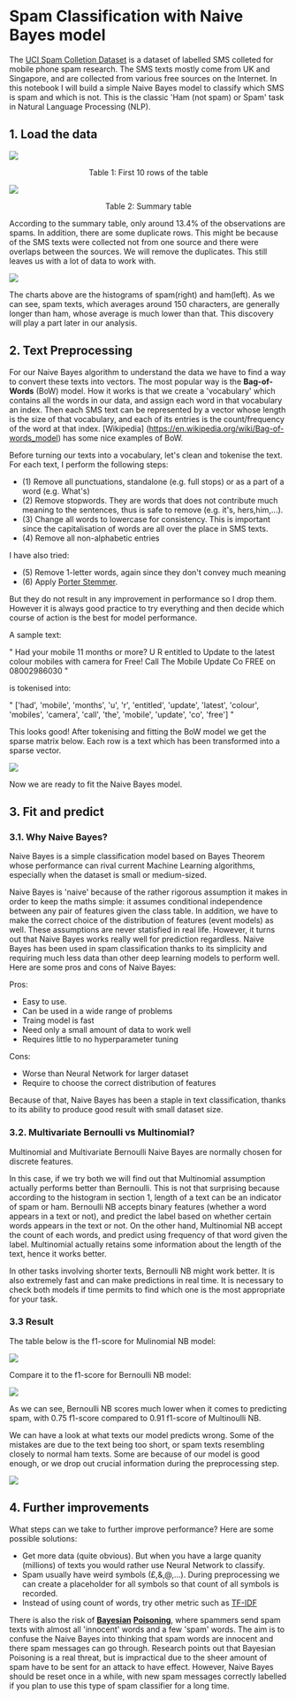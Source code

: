 # Spam Classification with Naive Bayes model

The [UCI Spam Colletion Dataset](https://archive.ics.uci.edu/ml/datasets/SMS+Spam+Collection) is a dataset of labelled SMS colleted for mobile phone spam research. The SMS texts mostly come from UK and Singapore, and are collected from various free sources on the Internet. In this notebook I will build a simple Naive Bayes model to classify which SMS is spam and which is not. This is the classic 'Ham (not spam) or Spam' task in Natural Language Processing (NLP).

## 1. Load the data
![](figures/table_1.png)
<p align="center"> 
  Table 1: First 10 rows of the table 
</p>

![](figures/table_2.png)
<p align="center"> 
  Table 2: Summary table
</p>

According to the summary table, only around 13.4% of the observations are spams. In addition, there are some duplicate rows. This might be because of the SMS texts were collected not from one source and there were overlaps between the sources. We will remove the duplicates. This still leaves us with a lot of data to work with.

![](figures/hist_1.png)

The charts above are the histograms of spam(right) and ham(left). As we can see, spam texts, which averages around 150 characters, are generally longer than ham, whose average is much lower than that. This discovery will play a part later in our analysis.

## 2. Text Preprocessing

For our Naive Bayes algorithm to understand the data we have to find a way to convert these texts into vectors. The most popular way is the **Bag-of-Words** (BoW) model. How it works is that we create a 'vocabulary' which contains all the words in our data, and assign each word in that vocabulary an index. Then each SMS text can be represented by a vector whose length is the size of that vocabulary, and each of its entries is the count/frequency of the word at that index. [Wikipedia] (https://en.wikipedia.org/wiki/Bag-of-words_model) has some nice examples of BoW.

Before turning our texts into a vocabulary, let's clean and tokenise the text. For each text, I perform the following steps:
- (1) Remove all punctuations, standalone (e.g. full stops) or as a part of a word (e.g. What's)
- (2) Remove stopwords. They are words that does not contribute much meaning to the sentences, thus is safe to remove (e.g. it's, hers,him,...).
- (3) Change all words to lowercase for consistency. This is important since the capitalisation of words are all over the place in SMS texts.
- (4) Remove all non-alphabetic entries 

I have also tried:
- (5) Remove 1-letter words, again since they don't convey much meaning
- (6) Apply [Porter Stemmer](https://tartarus.org/martin/PorterStemmer/).

But they do not result in any improvement in performance so I drop them. However it is always good practice to try everything and then decide which course of action is the best for model performance.

A sample text:

" Had your mobile 11 months or more? U R entitled to Update to the latest colour mobiles with camera for Free! Call The Mobile Update Co FREE on 08002986030 " 

is tokenised into:

" ['had', 'mobile', 'months', 'u', 'r', 'entitled', 'update', 'latest', 'colour', 'mobiles', 'camera', 'call', 'the', 'mobile', 'update', 'co', 'free'] "

This looks good! After tokenising and fitting the BoW model we get the sparse matrix below. Each row is a text which has been transformed into a sparse vector.

![](figures/ans_1.png)

Now we are ready to fit the Naive Bayes model.

## 3. Fit and predict

### 3.1. Why Naive Bayes? 

Naive Bayes is a simple classification model based on Bayes Theorem whose performance can rival current Machine Learning algorithms, especially when the dataset is small or medium-sized. 

Naive Bayes is 'naive' because of the rather rigorous assumption it makes in order to keep the maths simple: it assumes conditional independence between any pair of features given the class table. In addition, we have to make the correct choice of the distribution of features (event models) as well. These assumptions are never statisfied in real life. However, it turns out that Naive Bayes works really well for prediction regardless. Naive Bayes has been used in spam classification thanks to its simplicity and requiring much less data than other deep learning models to perform well. Here are some pros and cons of Naive Bayes:

Pros:
- Easy to use.
- Can be used in a wide range of problems
- Traing model is fast
- Need only a small amount of data to work well
- Requires little to no hyperparameter tuning

Cons:
- Worse than Neural Network for larger dataset
- Require to choose the correct distribution of features

Because of that, Naive Bayes has been a staple in text classification, thanks to its ability to produce good result with small dataset size.

### 3.2. Multivariate Bernoulli vs Multinomial?

Multinomial and Multivariate Bernoulli Naive Bayes are normally chosen for discrete features. 

In this case, if we try both we will find out that Multinomial assumption actually performs better than Bernoulli. This is not that surprising because according to the histogram in section 1, length of a text can be an indicator of spam or ham. Bernoulli NB accepts binary features (whether a word appears in a text or not), and predict the label based on whether certain words appears in the text or not. On the other hand, Multinomial NB accept the count of each words, and predict using frequency of that word given the label. Multinomial actually retains some information about the length of the text, hence it works better. 

In other tasks involving shorter texts, Bernoulli NB might work better. It is also extremely fast and can make predictions in real time. It is necessary to check both models if time permits to find which one is the most appropriate for your task.

### 3.3 Result

The table below is the f1-score for Mulinomial NB model:

![](figures/table_3.png)

Compare it to the f1-score for Bernoulli NB model:

![](figures/table_4.png)

As we can see, Bernoulli NB scores much lower when it comes to predicting spam, with 0.75 f1-score compared to 0.91 f1-score of Multinoulli NB. 

We can have a look at what texts our model predicts wrong. Some of the mistakes are due to the text being too short, or spam texts resembling closely to normal ham texts. Some are because of our model is good enough, or we drop out crucial information during the preprocessing step.

![](figures/table_6.png)

## 4. Further improvements

What steps can we take to further improve performance? Here are some possible solutions:
- Get more data (quite obvious). But when you have a large quanity (millions) of texts you would rather use Neural Network to classify.
- Spam usually have weird symbols (£,&,@,...). During preprocessing we can create a placeholder for all symbols so that count of all symbols is recorded.
- Instead of using count of words, try other metric such as [TF-IDF](https://en.wikipedia.org/wiki/Tf%E2%80%93idf)

There is also the risk of [**Bayesian**](https://en.wikipedia.org/wiki/Bayesian_poisoning) [**Poisoning**](https://security.stackexchange.com/questions/12589/what-is-the-point-of-gibberish-spam/12592#12592), where spammers send spam texts with almost all 'innocent' words and a few 'spam' words. The aim is to confuse the Naive Bayes into thinking that spam words are innocent and there spam messages can go through. Research points out that Bayesian Poisoning is a real threat, but is impractical due to the sheer amount of spam have to be sent for an attack to have effect. However, Naive Bayes should be reset once in a while, with new spam messages correctly labelled if you plan to use this type of spam classifier for a long time.
